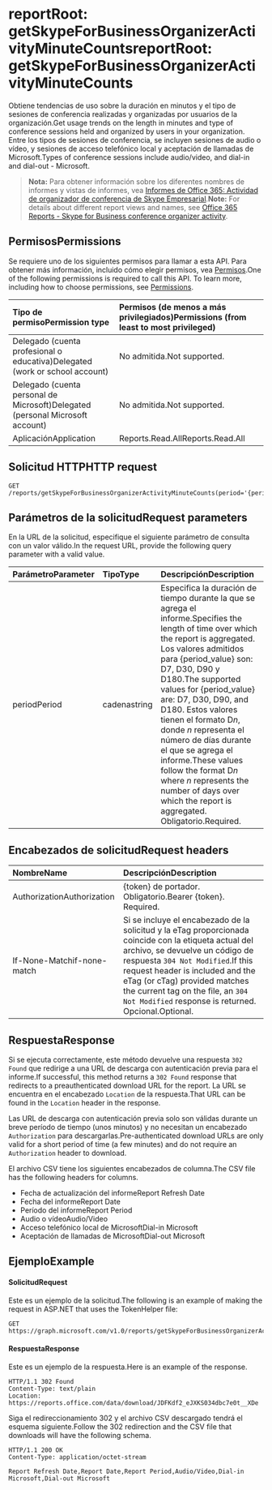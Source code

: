 # <a name="reportroot-getskypeforbusinessorganizeractivityminutecounts"></a><span data-ttu-id="1ee98-101">reportRoot: getSkypeForBusinessOrganizerActivityMinuteCounts</span><span class="sxs-lookup"><span data-stu-id="1ee98-101">reportRoot: getSkypeForBusinessOrganizerActivityMinuteCounts</span></span>

<span data-ttu-id="1ee98-102">Obtiene tendencias de uso sobre la duración en minutos y el tipo de sesiones de conferencia realizadas y organizadas por usuarios de la organización.</span><span class="sxs-lookup"><span data-stu-id="1ee98-102">Get usage trends on the length in minutes and type of conference sessions held and organized by users in your organization.</span></span> <span data-ttu-id="1ee98-103">Entre los tipos de sesiones de conferencia, se incluyen sesiones de audio o vídeo, y sesiones de acceso telefónico local y aceptación de llamadas de Microsoft.</span><span class="sxs-lookup"><span data-stu-id="1ee98-103">Types of conference sessions include audio/video, and dial-in and dial-out - Microsoft.</span></span>

> <span data-ttu-id="1ee98-104">**Nota:** Para obtener información sobre los diferentes nombres de informes y vistas de informes, vea [Informes de Office 365: Actividad de organizador de conferencia de Skype Empresarial]((https://support.office.com/client/Skype-for-Business-Online-conference-organized-activity-03a255d4-0e1d-4b24-b73d-7a62fae36254)).</span><span class="sxs-lookup"><span data-stu-id="1ee98-104">**Note:** For details about different report views and names, see [Office 365 Reports - Skype for Business conference organizer activity]((https://support.office.com/client/Skype-for-Business-Online-conference-organized-activity-03a255d4-0e1d-4b24-b73d-7a62fae36254)).</span></span>

## <a name="permissions"></a><span data-ttu-id="1ee98-105">Permisos</span><span class="sxs-lookup"><span data-stu-id="1ee98-105">Permissions</span></span>

<span data-ttu-id="1ee98-p102">Se requiere uno de los siguientes permisos para llamar a esta API. Para obtener más información, incluido cómo elegir permisos, vea [Permisos](../../../concepts/permissions_reference.md).</span><span class="sxs-lookup"><span data-stu-id="1ee98-p102">One of the following permissions is required to call this API. To learn more, including how to choose permissions, see [Permissions](../../../concepts/permissions_reference.md).</span></span>

| <span data-ttu-id="1ee98-108">Tipo de permiso</span><span class="sxs-lookup"><span data-stu-id="1ee98-108">Permission type</span></span>                        | <span data-ttu-id="1ee98-109">Permisos (de menos a más privilegiados)</span><span class="sxs-lookup"><span data-stu-id="1ee98-109">Permissions (from least to most privileged)</span></span> |
| :------------------------------------- | :--------------------------------------- |
| <span data-ttu-id="1ee98-110">Delegado (cuenta profesional o educativa)</span><span class="sxs-lookup"><span data-stu-id="1ee98-110">Delegated (work or school account)</span></span>     | <span data-ttu-id="1ee98-111">No admitida.</span><span class="sxs-lookup"><span data-stu-id="1ee98-111">Not supported.</span></span>                           |
| <span data-ttu-id="1ee98-112">Delegado (cuenta personal de Microsoft)</span><span class="sxs-lookup"><span data-stu-id="1ee98-112">Delegated (personal Microsoft account)</span></span> | <span data-ttu-id="1ee98-113">No admitida.</span><span class="sxs-lookup"><span data-stu-id="1ee98-113">Not supported.</span></span>                           |
| <span data-ttu-id="1ee98-114">Aplicación</span><span class="sxs-lookup"><span data-stu-id="1ee98-114">Application</span></span>                            | <span data-ttu-id="1ee98-115">Reports.Read.All</span><span class="sxs-lookup"><span data-stu-id="1ee98-115">Reports.Read.All</span></span>                         |

## <a name="http-request"></a><span data-ttu-id="1ee98-116">Solicitud HTTP</span><span class="sxs-lookup"><span data-stu-id="1ee98-116">HTTP request</span></span>

<!-- { "blockType": "ignored" } --> 

```http
GET /reports/getSkypeForBusinessOrganizerActivityMinuteCounts(period='{period_value}')
```

## <a name="request-parameters"></a><span data-ttu-id="1ee98-117">Parámetros de la solicitud</span><span class="sxs-lookup"><span data-stu-id="1ee98-117">Request parameters</span></span>

<span data-ttu-id="1ee98-118">En la URL de la solicitud, especifique el siguiente parámetro de consulta con un valor válido.</span><span class="sxs-lookup"><span data-stu-id="1ee98-118">In the request URL, provide the following query parameter with a valid value.</span></span>

| <span data-ttu-id="1ee98-119">Parámetro</span><span class="sxs-lookup"><span data-stu-id="1ee98-119">Parameter</span></span> | <span data-ttu-id="1ee98-120">Tipo</span><span class="sxs-lookup"><span data-stu-id="1ee98-120">Type</span></span>   | <span data-ttu-id="1ee98-121">Descripción</span><span class="sxs-lookup"><span data-stu-id="1ee98-121">Description</span></span>                              |
| :-------- | :----- | :--------------------------------------- |
| <span data-ttu-id="1ee98-122">period</span><span class="sxs-lookup"><span data-stu-id="1ee98-122">Period</span></span>    | <span data-ttu-id="1ee98-123">cadena</span><span class="sxs-lookup"><span data-stu-id="1ee98-123">string</span></span> | <span data-ttu-id="1ee98-124">Especifica la duración de tiempo durante la que se agrega el informe.</span><span class="sxs-lookup"><span data-stu-id="1ee98-124">Specifies the length of time over which the report is aggregated.</span></span> <span data-ttu-id="1ee98-125">Los valores admitidos para {period_value} son: D7, D30, D90 y D180.</span><span class="sxs-lookup"><span data-stu-id="1ee98-125">The supported values for {period_value} are: D7, D30, D90, and D180.</span></span> <span data-ttu-id="1ee98-126">Estos valores tienen el formato D*n*, donde *n* representa el número de días durante el que se agrega el informe.</span><span class="sxs-lookup"><span data-stu-id="1ee98-126">These values follow the format D*n* where *n* represents the number of days over which the report is aggregated.</span></span> <span data-ttu-id="1ee98-127">Obligatorio.</span><span class="sxs-lookup"><span data-stu-id="1ee98-127">Required.</span></span> |

## <a name="request-headers"></a><span data-ttu-id="1ee98-128">Encabezados de solicitud</span><span class="sxs-lookup"><span data-stu-id="1ee98-128">Request headers</span></span>

| <span data-ttu-id="1ee98-129">Nombre</span><span class="sxs-lookup"><span data-stu-id="1ee98-129">Name</span></span>          | <span data-ttu-id="1ee98-130">Descripción</span><span class="sxs-lookup"><span data-stu-id="1ee98-130">Description</span></span>               |
| :------------ | :------------------------ |
| <span data-ttu-id="1ee98-131">Authorization</span><span class="sxs-lookup"><span data-stu-id="1ee98-131">Authorization</span></span> | <span data-ttu-id="1ee98-p104">{token} de portador. Obligatorio.</span><span class="sxs-lookup"><span data-stu-id="1ee98-p104">Bearer {token}. Required.</span></span> |
| <span data-ttu-id="1ee98-134">If-None-Match</span><span class="sxs-lookup"><span data-stu-id="1ee98-134">if-none-match</span></span> | <span data-ttu-id="1ee98-135">Si se incluye el encabezado de la solicitud y la eTag proporcionada coincide con la etiqueta actual del archivo, se devuelve un código de respuesta `304 Not Modified`.</span><span class="sxs-lookup"><span data-stu-id="1ee98-135">If this request header is included and the eTag (or cTag) provided matches the current tag on the file, an `304 Not Modified` response is returned.</span></span> <span data-ttu-id="1ee98-136">Opcional.</span><span class="sxs-lookup"><span data-stu-id="1ee98-136">Optional.</span></span> |

## <a name="response"></a><span data-ttu-id="1ee98-137">Respuesta</span><span class="sxs-lookup"><span data-stu-id="1ee98-137">Response</span></span>

<span data-ttu-id="1ee98-138">Si se ejecuta correctamente, este método devuelve una respuesta `302 Found` que redirige a una URL de descarga con autenticación previa para el informe.</span><span class="sxs-lookup"><span data-stu-id="1ee98-138">If successful, this method returns a `302 Found` response that redirects to a preauthenticated download URL for the report.</span></span> <span data-ttu-id="1ee98-139">La URL se encuentra en el encabezado `Location` de la respuesta.</span><span class="sxs-lookup"><span data-stu-id="1ee98-139">That URL can be found in the `Location` header in the response.</span></span>

<span data-ttu-id="1ee98-140">Las URL de descarga con autenticación previa solo son válidas durante un breve período de tiempo (unos minutos) y no necesitan un encabezado `Authorization` para descargarlas.</span><span class="sxs-lookup"><span data-stu-id="1ee98-140">Pre-authenticated download URLs are only valid for a short period of time (a few minutes) and do not require an `Authorization` header to download.</span></span>

<span data-ttu-id="1ee98-141">El archivo CSV tiene los siguientes encabezados de columna.</span><span class="sxs-lookup"><span data-stu-id="1ee98-141">The CSV file has the following headers for columns.</span></span>

- <span data-ttu-id="1ee98-142">Fecha de actualización del informe</span><span class="sxs-lookup"><span data-stu-id="1ee98-142">Report Refresh Date</span></span>
- <span data-ttu-id="1ee98-143">Fecha del informe</span><span class="sxs-lookup"><span data-stu-id="1ee98-143">Report Date</span></span>
- <span data-ttu-id="1ee98-144">Período del informe</span><span class="sxs-lookup"><span data-stu-id="1ee98-144">Report Period</span></span>
- <span data-ttu-id="1ee98-145">Audio o vídeo</span><span class="sxs-lookup"><span data-stu-id="1ee98-145">Audio/Video</span></span>
- <span data-ttu-id="1ee98-146">Acceso telefónico local de Microsoft</span><span class="sxs-lookup"><span data-stu-id="1ee98-146">Dial-in Microsoft</span></span>
- <span data-ttu-id="1ee98-147">Aceptación de llamadas de Microsoft</span><span class="sxs-lookup"><span data-stu-id="1ee98-147">Dial-out Microsoft</span></span>

## <a name="example"></a><span data-ttu-id="1ee98-148">Ejemplo</span><span class="sxs-lookup"><span data-stu-id="1ee98-148">Example</span></span>

#### <a name="request"></a><span data-ttu-id="1ee98-149">Solicitud</span><span class="sxs-lookup"><span data-stu-id="1ee98-149">Request</span></span>

<span data-ttu-id="1ee98-150">Este es un ejemplo de la solicitud.</span><span class="sxs-lookup"><span data-stu-id="1ee98-150">The following is an example of making the request in ASP.NET that uses the TokenHelper file:</span></span>

<!-- {
  "blockType": "request",
  "name": "reportroot_getskypeforbusinessorganizeractivityminutecounts"
}-->

```http
GET https://graph.microsoft.com/v1.0/reports/getSkypeForBusinessOrganizerActivityMinuteCounts(period='D7')
```

#### <a name="response"></a><span data-ttu-id="1ee98-151">Respuesta</span><span class="sxs-lookup"><span data-stu-id="1ee98-151">Response</span></span>

<span data-ttu-id="1ee98-152">Este es un ejemplo de la respuesta.</span><span class="sxs-lookup"><span data-stu-id="1ee98-152">Here is an example of the response.</span></span>

<!-- { "blockType": "ignored" } --> 

```http
HTTP/1.1 302 Found
Content-Type: text/plain
Location: https://reports.office.com/data/download/JDFKdf2_eJXKS034dbc7e0t__XDe
```

<span data-ttu-id="1ee98-153">Siga el redireccionamiento 302 y el archivo CSV descargado tendrá el esquema siguiente.</span><span class="sxs-lookup"><span data-stu-id="1ee98-153">Follow the 302 redirection and the CSV file that downloads will have the following schema.</span></span>

<!-- {
  "blockType": "response",
  "truncated": true,
  "@odata.type": "stream"
} -->

```http
HTTP/1.1 200 OK
Content-Type: application/octet-stream

Report Refresh Date,Report Date,Report Period,Audio/Video,Dial-in Microsoft,Dial-out Microsoft
```
